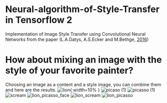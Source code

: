 # Neural-algorithm-of-Style-Transfer in Tensorflow 2

Implementation of Image Style Transfer using Convolutional Neural Networks from the paper (L.A.Gatys, A.S.Ecker and M.Bethge, [2016](https://openaccess.thecvf.com/content_cvpr_2016/html/Gatys_Image_Style_Transfer_CVPR_2016_paper.html))

# How about mixing an image with the style of your favorite painter?

Choosing an image as a content and a style image, you can combine them and here are the results.
![lion](https://user-images.githubusercontent.com/118340733/203806431-f3bb8c81-3919-4cc3-878a-9ed93023b076.jpg){ width=10% }
![picaso (1)](https://user-images.githubusercontent.com/118340733/203806448-cab4faee-3aa7-4ab4-b3e5-aaed88ce0d8b.jpg)
![picasso (1)](https://user-images.githubusercontent.com/118340733/203806462-e6266319-66a7-4b4b-8c4a-7c1b10836272.jpg)
![scream](https://user-images.githubusercontent.com/118340733/203806473-5b8ec61a-4cfd-46c7-8244-c1a84b54d5cb.jpg)
![lion_picasso_face](https://user-images.githubusercontent.com/118340733/203806509-fa920f5a-586f-49c3-b4ee-47d9fb24952f.jpg)
![lion_scream](https://user-images.githubusercontent.com/118340733/203806544-753fb025-2de4-47e4-a404-f2ccf7f37ced.jpg)
![lion_picasso](https://user-images.githubusercontent.com/118340733/203806667-e82f48f8-c62c-435d-8b80-70b499398783.jpg)
